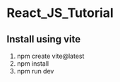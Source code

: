 # React_JS_Tutorial

## Install using vite

1. npm create vite@latest
2. npm install
3. npm run dev

